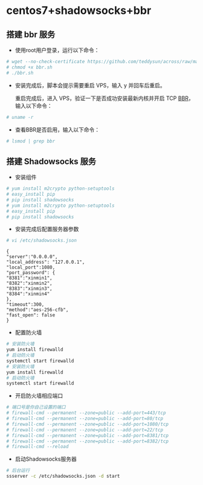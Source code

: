 # centos7+shadowsocks+bbr

## 搭建 bbr 服务

* 使用root用户登录，运行以下命令：

```bash
# wget --no-check-certificate https://github.com/teddysun/across/raw/master/bbr.sh
# chmod +x bbr.sh
# ./bbr.sh
```

* 安装完成后，脚本会提示需要重启 VPS，输入 y 并回车后重启。

  重启完成后，进入 VPS，验证一下是否成功安装最新内核并开启 TCP [BBR](https://mrhee.com/tag/bbr)，输入以下命令：

```bash
# uname -r
```

* 查看BBR是否启用，输入以下命令：

```bash
# lsmod | grep bbr
```

## 搭建 Shadowsocks 服务

* 安装组件

```bash
# yum install m2crypto python-setuptools
# easy_install pip
# pip install shadowsocks
# yum install m2crypto python-setuptools
# easy_install pip
# pip install shadowsocks
```

* 安装完成后配置服务器参数

```bash
# vi /etc/shadowsocks.json
```

```text
{
"server":"0.0.0.0",
"local_address": "127.0.0.1",
"local_port":1080,
"port_password": {
"8381":"xinmin1",
"8382":"xinmin2",
"8383":"xinmin3",
"8384":"xinmin4"
},
"timeout":300,
"method":"aes-256-cfb",
"fast_open": false
}
```

* 配置防火墙

```bash
# 安装防火墙
yum install firewalld
# 启动防火墙
systemctl start firewalld
# 安装防火墙
yum install firewalld
# 启动防火墙
systemctl start firewalld
```

* 开启防火墙相应端口

```bash
# 端口号是你自己设置的端口
# firewall-cmd --permanent --zone=public --add-port=443/tcp
# firewall-cmd --permanent --zone=public --add-port=80/tcp
# firewall-cmd --permanent --zone=public --add-port=1080/tcp
# firewall-cmd --permanent --zone=public --add-port=22/tcp
# firewall-cmd --permanent --zone=public --add-port=8381/tcp
# firewall-cmd --permanent --zone=public --add-port=8382/tcp
# firewall-cmd --reload
```

* 启动Shadowsocks服务器

```bash
# 后台运行    
ssserver -c /etc/shadowsocks.json -d start
```

